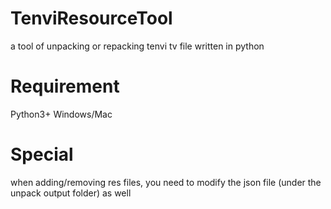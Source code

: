 # TenviResourceTool
a tool of unpacking or repacking tenvi tv file written in python

# Requirement
Python3+
Windows/Mac

# Special
when adding/removing res files, you need to modify the json file (under the unpack output folder) as well
